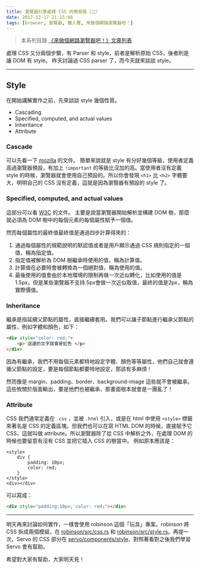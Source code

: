 ```yaml
---
title: 瀏覽器引擎處理 CSS 的簡易版（二）
date: 2017-12-17 21:15:08
tags: [browser, 瀏覽器, 鐵人賽, 來做個網路瀏覽器吧！]
---
```

> 本系列目錄 [《來做個網路瀏覽器吧！》文章列表](/post/2018/02/browser/browser_series_33/)


處理 CSS 又分兩個步驟，有 Parser 和 style，前者是解析原始 CSS，後者則是讓 DOM 有 style。
昨天討論過 CSS parser 了，而今天就來談談 style。

---
## Style
在開始講解實作之前，先來談談 style 幾個性質。

* Cascading
* Specified, computed, and actual values
* Inheritance
* Attribute

### Cascade
可以先看一下 [mozilla](https://developer.mozilla.org/en-US/docs/Web/CSS/Cascade) 的文件。
簡單來說就是 style 有分好幾個等級，使用者定義高過瀏覽器預設，有加上 `!important` 的等級比沒加的高。當使用者沒有定義 style 的時候，瀏覽器就會使用自己預設的。所以你會發現 `<h1>` 比 `<h2>` 字體要大，明明自己的 CSS 沒有定義，這就是因為瀏覽器有預設的 style 了。

### Specified, computed, and actual values
這部分可以看 [W3C](https://www.w3.org/TR/CSS2/cascade.html#computed-value) 的文件。
主要是說當瀏覽器開始解析並構建 DOM 樹，那麼就必須為 DOM 樹中的每個元素的每個屬性賦予一個值。

然而每個屬性的最終值最終值是通過四步計算得來的：
1. 通過每個屬性的規範說明的默認值或者是用戶顯示通過 CSS 規則指定的一個值，稱為指定值。
1. 指定值被解析為 DOM 樹繼承時使用的值，稱為計算值。
1. 計算值在必要時會被轉換為一個絕對值，稱為使用的值。
1. 最後使用的值會由於本地環境的限制再做一次近似轉化，比如使用的值是1.5px，但是某些瀏覽器不支持.5px會做一次近似取值，最終的值是2px，稱為實際價值。

### Inheritance
繼承是指延續父節點的屬性，直接繼續套用。我們可以讓子節點進行繼承父節點的屬性，例如字體和顏色，如下：
```html
<div style="color: red;">
    <p> 這邊的文字就會是紅色 </p>
</div>
```
因為有繼承，我們不用每個元素都特地設定字體、顏色等等屬性，他們自己就會遵循父節點的設定，要是每個節點都要特地設定，那該有多麻煩！

然而像是 margin、padding、border、background-image 這些就不會被繼承。這些攸關於版面輸出，要是他們也被繼承，那畫面根本就會是一團亂了！

### Attribute
CSS 我們通常定義在 `.css` ，並被 `.html` 引入，或是在 html 中使用 `<style>` 標籤來著名是 CSS 的定義區塊。但我們也可以在寫 HTML DOM 的時候，直接賦予它 CSS，這就叫做 attribute。所以瀏覽器除了從 CSS 中解析之外，在處理 DOM 的時候也要留意有沒有 CSS 並把它插入 CSS 的樹當中。
例如原本應該是：
```
<style>
    div {
        padding: 10px;
        color: red;
    }
</style>
<div></div>
```
可以寫成：
```html
<div style="padding:10px; color: red;"></div>
```

---
明天再來討論如何實作，一樣會使用 robinson 這個「玩具」專案。robinson 將 CSS 拆成兩個模組，在 [robinson/src/css.rs](https://github.com/mbrubeck/robinson/blob/master/src/css.rs) 和 [robinson/src/style.rs](https://github.com/mbrubeck/robinson/blob/master/src/style.rs)。再提一次，Servo 的 CSS 部分在 [servo/components/style](https://github.com/servo/servo/tree/master/components/style)，對照著看對之後我們學習 Servo 會有幫助。

希望對大家有幫助，大家明天見！

